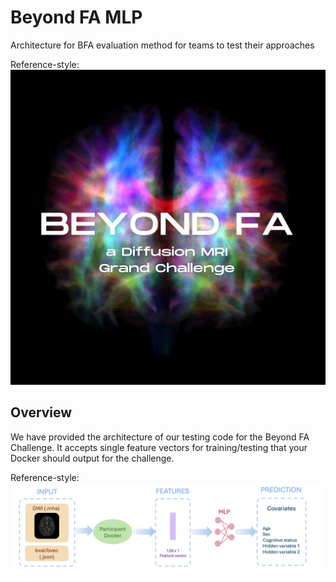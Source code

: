 # Beyond FA MLP
Architecture for BFA evaluation method for teams to test their approaches

Reference-style: 
![alt text][Logo]

[Logo]: https://github.com/MASILab/beyondFA_mlp/blob/main/4.png "Challenge Architecture"


## Overview
We have provided the architecture of our testing code for the Beyond FA Challenge. It accepts single feature vectors for training/testing that your Docker should output for the challenge. 

Reference-style: 
![alt text][ChallengeArchitecture]

[ChallengeArchitecture]: https://github.com/MASILab/beyondFA_mlp/blob/main/fig2.png "Challenge Architecture"
